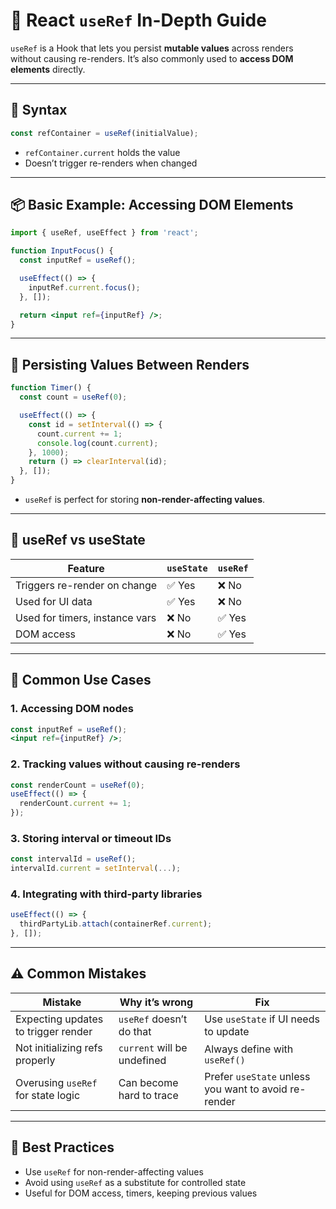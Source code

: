 
# 🧭 React `useRef` In-Depth Guide

`useRef` is a Hook that lets you persist **mutable values** across renders without causing re-renders. It’s also commonly used to **access DOM elements** directly.

---

## 📌 Syntax

```jsx
const refContainer = useRef(initialValue);
```

- `refContainer.current` holds the value
- Doesn’t trigger re-renders when changed

---

## 📦 Basic Example: Accessing DOM Elements

```jsx
import { useRef, useEffect } from 'react';

function InputFocus() {
  const inputRef = useRef();

  useEffect(() => {
    inputRef.current.focus();
  }, []);

  return <input ref={inputRef} />;
}
```

---

## 🔄 Persisting Values Between Renders

```jsx
function Timer() {
  const count = useRef(0);

  useEffect(() => {
    const id = setInterval(() => {
      count.current += 1;
      console.log(count.current);
    }, 1000);
    return () => clearInterval(id);
  }, []);
}
```

- `useRef` is perfect for storing **non-render-affecting values**.

---

## 🧪 useRef vs useState

| Feature | `useState` | `useRef` |
|--------|------------|----------|
| Triggers re-render on change | ✅ Yes | ❌ No |
| Used for UI data | ✅ Yes | ❌ No |
| Used for timers, instance vars | ❌ No | ✅ Yes |
| DOM access | ❌ No | ✅ Yes |

---

## 🧠 Common Use Cases

### 1. Accessing DOM nodes
```jsx
const inputRef = useRef();
<input ref={inputRef} />;
```

### 2. Tracking values without causing re-renders
```jsx
const renderCount = useRef(0);
useEffect(() => {
  renderCount.current += 1;
});
```

### 3. Storing interval or timeout IDs
```jsx
const intervalId = useRef();
intervalId.current = setInterval(...);
```

### 4. Integrating with third-party libraries
```jsx
useEffect(() => {
  thirdPartyLib.attach(containerRef.current);
}, []);
```

---

## ⚠️ Common Mistakes

| Mistake | Why it’s wrong | Fix |
|--------|----------------|-----|
| Expecting updates to trigger render | `useRef` doesn’t do that | Use `useState` if UI needs to update |
| Not initializing refs properly | `current` will be undefined | Always define with `useRef()` |
| Overusing `useRef` for state logic | Can become hard to trace | Prefer `useState` unless you want to avoid re-render |

---

## 🧠 Best Practices

- Use `useRef` for non-render-affecting values
- Avoid using `useRef` as a substitute for controlled state
- Useful for DOM access, timers, keeping previous values

